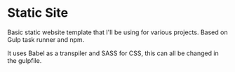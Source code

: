 # Static Site

Basic static website template that I'll be using for various projects. Based on Gulp task runner and npm.

It uses Babel as a transpiler and SASS for CSS, this can all be changed in the
gulpfile. 
